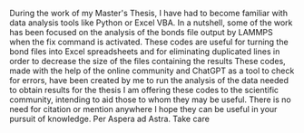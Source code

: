 During the work of my Master's Thesis, I have had to become familiar with data analysis tools like Python or Excel VBA. In a nutshell, some of the work has been focused on the analysis of the bonds file output by LAMMPS when the fix command is activated. These codes are useful for turning the bond files into Excel spreadsheets and for eliminating duplicated lines in order to decrease the size of the files containing the results
These codes, made with the help of the online community and ChatGPT as a tool to check for errors, have been created by me to run the analysis of the data needed to obtain results for the thesis
I am offering these codes to the scientific community, intending to aid those to whom they may be useful. There is no need for citation or mention anywhere
I hope they can be useful in your pursuit of knowledge. Per Aspera ad Astra. Take care
